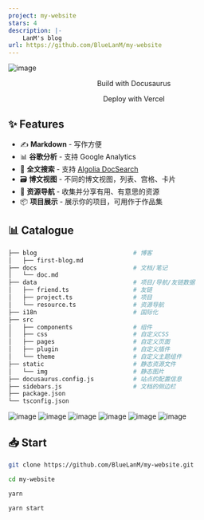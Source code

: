 ```yaml
---
project: my-website
stars: 4
description: |-
    LanM's blog
url: https://github.com/BlueLanM/my-website
---
```


![image](https://github.com/user-attachments/assets/a2998c29-535a-420f-85b0-53f54412cfe0)<p align='center'> Build with Docusaurus </p>
<p align='center'> Deploy with Vercel </p>

## ✨ Features

- ✍️ **Markdown** - 写作方便
- 📊 **谷歌分析** - 支持 Google Analytics
- 🔎 **全文搜索** - 支持 [Algolia DocSearch](https://github.com/algolia/docsearch)
- 🗃️ **博文视图** - 不同的博文视图，列表、宫格、卡片
- 🌈 **资源导航** - 收集并分享有用、有意思的资源
- 📦 **项目展示** - 展示你的项目，可用作于作品集

## 📊 Catalogue

```bash
├── blog                           # 博客
│   ├── first-blog.md
├── docs                           # 文档/笔记
│   └── doc.md
├── data                           # 项目/导航/友链数据
│   ├── friend.ts                  # 友链
│   ├── project.ts                 # 项目
│   └── resource.ts                # 资源导航
├── i18n                           # 国际化
├── src
│   ├── components                 # 组件
│   ├── css                        # 自定义CSS
│   ├── pages                      # 自定义页面
│   ├── plugin                     # 自定义插件
│   └── theme                      # 自定义主题组件
├── static                         # 静态资源文件
│   └── img                        # 静态图片
├── docusaurus.config.js           # 站点的配置信息
├── sidebars.js                    # 文档的侧边栏
├── package.json
└── tsconfig.json
```

![image](https://github.com/user-attachments/assets/e42b994a-ce01-408d-a7db-56b3b6b91e79)
![image](https://github.com/user-attachments/assets/e5733cc6-981f-4846-9fb5-0728d0be11fb)
![image](https://github.com/user-attachments/assets/6af08d98-ac23-4ff9-97b6-1d9038f4505a)
![image](https://github.com/user-attachments/assets/447e9fbd-17a9-45fa-bdda-e6204e782fd3)
![image](https://github.com/user-attachments/assets/61d7dafc-61de-475a-a871-b9ab603a4dc9)
![image](https://github.com/user-attachments/assets/ecc30112-9fff-43a8-8c04-8a17dd422e70)


## 📥 Start

```sh
git clone https://github.com/BlueLanM/my-website.git

cd my-website

yarn

yarn start
```

